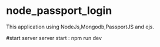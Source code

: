 # node_passport_login
This application using  NodeJs,Mongodb,PassportJS and ejs.

#start server
server start : npm run dev

